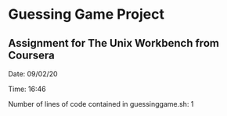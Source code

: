 # Guessing Game Project

## Assignment for The Unix Workbench from Coursera
Date: 09/02/20

Time: 16:46

Number of lines of code contained in guessinggame.sh: 1


